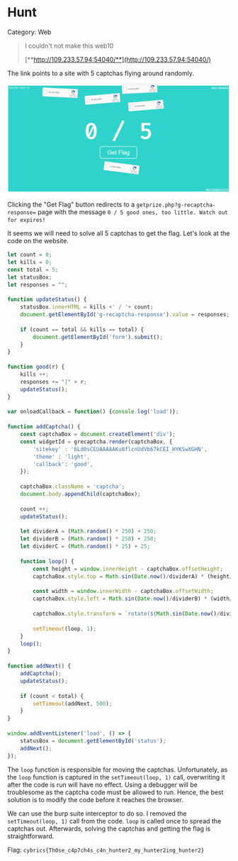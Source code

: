 # Hunt

Category: Web

> I couldn't not make this web10
>
> [**http://109.233.57.94:54040/**](http://109.233.57.94:54040/)

The link points to a site with 5 captchas flying around randomly.

<img src="hunt.png" alt="hunt"  />

Clicking the "Get Flag" button redirects to a `getprize.php?g-recaptcha-response=` page with the message `0 / 5 good ones, too little. Watch out for expires!`

It seems we will need to solve all 5 captchas to get the flag. Let's look at the code on the website.

```js
let count = 0;
let kills = 0;
const total = 5;
let statusBox;
let responses = "";

function updateStatus() {
    statusBox.innerHTML = kills +' / '+ count;
    document.getElementById('g-recaptcha-response').value = responses;

    if (count == total && kills == total) {
        document.getElementById('form').submit();
    }
}

function good(r) {
    kills ++;
    responses += "|" + r;
    updateStatus();
}

var onloadCallback = function() {console.log('load')};

function addCaptcha() {
    const captchaBox = document.createElement('div');
    const widgetId = grecaptcha.render(captchaBox, {
        'sitekey' : '6Ld0sCEUAAAAAKu8flcnUdVb67kCEI_HYKSwXGHN',
        'theme' : 'light',
        'callback': 'good',
    });

    captchaBox.className = 'captcha';
    document.body.appendChild(captchaBox);

    count ++;
    updateStatus();

    let dividerA = (Math.random() * 250) + 250;
    let dividerB = (Math.random() * 250) + 250;
    let dividerC = (Math.random() * 25) + 25;

    function loop() {
        const height = window.innerHeight - captchaBox.offsetHeight;
        captchaBox.style.top = Math.sin(Date.now()/dividerA) * (height/2) + (height/2);

        const width = window.innerWidth - captchaBox.offsetWidth;
        captchaBox.style.left = Math.sin(Date.now()/dividerB) * (width/2) + (width/2);

        captchaBox.style.transform = `rotate(${Math.sin(Date.now()/dividerC) * 10}deg)`;

        setTimeout(loop, 1);
    }
    loop();
}

function addNext() {
    addCaptcha();
    updateStatus();

    if (count < total) {
        setTimeout(addNext, 500);
    }
}

window.addEventListener('load', () => {
    statusBox = document.getElementById('status');
    addNext();
});
```

The `loop` function is responsible for moving the captchas. Unfortunately, as the `loop` function is captured in the `setTimeout(loop, 1)` call, overwriting it after the code is run will have no effect. Using a debugger will be troublesome as the captcha code must be allowed to run. Hence, the best solution is to modify the code before it reaches the browser.

We can use the burp suite interceptor to do so. I removed the `setTimeout(loop, 1)` call from the code. `loop` is called once to spread the captchas out. Afterwards, solving the captchas and getting the flag is straightforward.

Flag: `cybrics{Th0se_c4p7ch4s_c4n_hunter2_my_hunter2ing_hunter2}`
